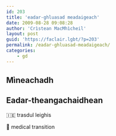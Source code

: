 ```yaml
---
id: 203
title: 'eadar-ghluasad meadaigeach'
date: 2009-08-28 09:08:28
author: 'Crìstean MacMhìcheil'
layout: post
guid: 'https://faclair.lgbt/?p=203'
permalink: /eadar-ghluasad-meadaigeach/
categories:
    - gd
---
```


## Mìneachadh

## Eadar-theangachaidhean

&#x1f1ee;&#x1f1ea; trasdul leighis

&#x1f3f4;&#xe0067;&#xe0062;&#xe0065;&#xe006e;&#xe0067;&#xe007f; medical transition
